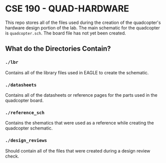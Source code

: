 # CSE 190 - QUAD-HARDWARE

This repo stores all of the files used during the creation of the quadcopter's hardware design portion of the lab. The main schematic for the quadcopter is `quadcopter.sch`. The board file has not yet been created.

## What do the Directories Contain?

### `./lbr`

Contains all of the library files used in EAGLE to create the schematic.

### `./datasheets`

Contains all of the datasheets or reference pages for the parts used in the quadcopter board.

### `./reference_sch`

Contains the shematics that were used as a reference while creating the quadcopter schematic.

### `./design_reviews`

Should contain all of the files that were created during a design review check.
